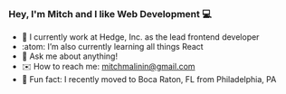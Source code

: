 ### Hey, I'm Mitch and I like Web Development :computer:

- :rocket:   I currently work at Hedge, Inc. as the lead frontend developer
- :atom:   I’m also currently learning all things React
- 💬   Ask me about anything!
- :envelope:   How to reach me: mitchmalinin@gmail.com
- :palm_tree:  Fun fact: I recently moved to Boca Raton, FL from Philadelphia, PA 

